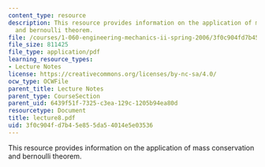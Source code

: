 ```yaml
---
content_type: resource
description: This resource provides information on the application of mass conservation
  and bernoulli theorem.
file: /courses/1-060-engineering-mechanics-ii-spring-2006/3f0c904fd7b45e855da54014e5e03536_lecture8.pdf
file_size: 811425
file_type: application/pdf
learning_resource_types:
- Lecture Notes
license: https://creativecommons.org/licenses/by-nc-sa/4.0/
ocw_type: OCWFile
parent_title: Lecture Notes
parent_type: CourseSection
parent_uid: 6439f51f-7325-c3ea-129c-1205b94ea80d
resourcetype: Document
title: lecture8.pdf
uid: 3f0c904f-d7b4-5e85-5da5-4014e5e03536
---
```

This resource provides information on the application of mass conservation and bernoulli theorem.